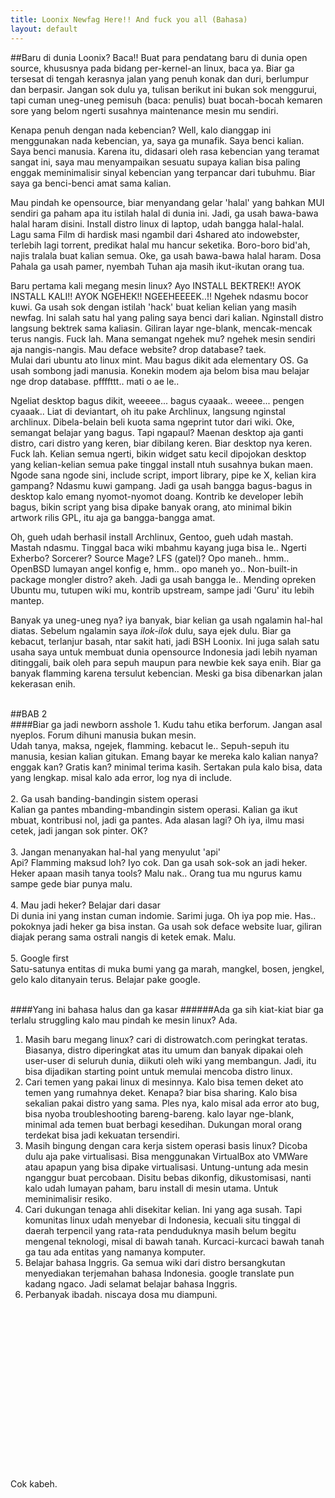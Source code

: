 ```yaml
---
title: Loonix Newfag Here!! And fuck you all (Bahasa)
layout: default
---
```


##Baru di dunia Loonix? Baca!! 
Buat para pendatang baru di dunia open source, khususnya pada bidang per-kernel-an linux, baca ya. Biar ga tersesat di tengah kerasnya jalan yang penuh konak dan duri, berlumpur dan berpasir. Jangan sok dulu ya, tulisan berikut ini bukan sok menggurui, tapi cuman uneg-uneg pemisuh (baca: penulis) buat bocah-bocah kemaren sore yang belom ngerti susahnya maintenance mesin mu sendiri.

Kenapa penuh dengan nada kebencian? Well, kalo dianggap ini menggunakan nada kebencian, ya, saya ga munafik. Saya benci kalian. Saya benci manusia. Karena itu, didasari oleh rasa kebencian yang teramat sangat ini, saya mau menyampaikan sesuatu supaya kalian bisa paling enggak meminimalisir sinyal kebencian yang terpancar dari tubuhmu. Biar saya ga benci-benci amat sama kalian.

Mau pindah ke opensource, biar menyandang gelar 'halal' yang bahkan MUI sendiri ga paham apa itu istilah halal di dunia ini. Jadi, ga usah bawa-bawa halal haram disini. Install distro linux di laptop, udah bangga halal-halal. Lagu sama Film di hardisk masi ngambil dari 4shared ato indowebster, terlebih lagi torrent, predikat halal mu hancur seketika. Boro-boro bid'ah, najis tralala buat kalian semua. 
Oke, ga usah bawa-bawa halal haram. Dosa Pahala ga usah pamer, nyembah Tuhan aja masih ikut-ikutan orang tua.

Baru pertama kali megang mesin linux? Ayo INSTALL BEKTREK!! AYOK INSTALL KALI!! AYOK NGEHEK!! NGEEHEEEEK..!! 
Ngehek ndasmu bocor kuwi. Ga usah sok dengan istilah 'hack' buat kelian kelian yang masih newfag. Ini salah satu hal yang paling saya benci dari kalian. Nginstall distro langsung bektrek sama kaliasin. Giliran layar nge-blank, mencak-mencak terus nangis. Fuck lah. Mana semangat ngehek mu? ngehek mesin sendiri aja nangis-nangis. Mau deface website? drop database? taek. <br>
Mulai dari ubuntu ato linux mint. Mau bagus dikit ada elementary OS. Ga usah sombong jadi manusia. Konekin modem aja belom bisa mau belajar nge drop database. pffffttt.. mati o ae le..

Ngeliat desktop bagus dikit, weeeee... bagus cyaaak.. weeee... pengen cyaaak.. Liat di deviantart, oh itu pake Archlinux, langsung nginstal archlinux. Dibela-belain beli kuota sama ngeprint tutor dari wiki. Oke, semangat belajar yang bagus. Tapi ngapaul? Maenan desktop aja ganti distro, cari distro yang keren, biar dibilang keren. Biar desktop nya keren. Fuck lah. Kelian semua ngerti, bikin widget satu kecil dipojokan desktop yang kelian-kelian semua pake tinggal install ntuh susahnya bukan maen. Ngode sana ngode sini, include script, import library, pipe ke X, kelian kira gampang? Ndasmu kuwi gampang. Jadi ga usah bangga bagus-bagus in desktop kalo emang nyomot-nyomot doang. Kontrib ke developer lebih bagus, bikin script yang bisa dipake banyak orang, ato minimal bikin artwork rilis GPL, itu aja ga bangga-bangga amat.

Oh, gueh udah berhasil install Archlinux, Gentoo, gueh udah mastah. Mastah ndasmu. Tinggal baca wiki mbahmu kayang juga bisa le.. Ngerti Exherbo? Sorcerer? Source Mage? LFS (gatel)? Opo maneh.. hmm.. OpenBSD lumayan angel konfig e, hmm.. opo maneh yo.. Non-built-in package mongler distro? akeh. Jadi ga usah bangga le.. Mending opreken Ubuntu mu, tutupen wiki mu, kontrib upstream, sampe jadi 'Guru' itu lebih mantep.

Banyak ya uneg-uneg nya? iya banyak, biar kelian ga usah ngalamin hal-hal diatas. Sebelum ngalamin saya <i>ilok-ilok</i> dulu, saya ejek dulu. Biar ga kebacut, terlanjur basah, ntar sakit hati, jadi BSH Loonix. Ini juga salah satu usaha saya untuk membuat dunia opensource Indonesia jadi lebih nyaman ditinggali, baik oleh para sepuh maupun para newbie kek saya enih. Biar ga banyak flamming karena tersulut kebencian. Meski ga bisa dibenarkan jalan kekerasan enih.

<br>
##BAB 2
<br>
####Biar ga jadi newborn asshole
1. Kudu tahu etika berforum. Jangan asal nyeplos. Forum dihuni manusia bukan mesin.<br>
Udah tanya, maksa, ngejek, flamming. kebacut le.. Sepuh-sepuh itu manusia, kesian kalian gitukan. Emang bayar ke mereka kalo kalian nanya? enggak kan? Gratis kan? minimal terima kasih. Sertakan pula kalo bisa, data yang lengkap. misal kalo ada error, log nya di include.<br><br>
2. Ga usah banding-bandingin sistem operasi <br>
Kalian ga pantes mbanding-mbandingin sistem operasi. Kalian ga ikut mbuat, kontribusi nol, jadi ga pantes. Ada alasan lagi? Oh iya, ilmu masi cetek, jadi jangan sok pinter. OK?<br><br>
3. Jangan menanyakan hal-hal yang menyulut 'api' <br>
Api? Flamming maksud loh? Iyo cok. Dan ga usah sok-sok an jadi heker. Heker apaan masih tanya tools? Malu nak.. Orang tua mu ngurus kamu sampe gede biar punya malu. <br><br>
4. Mau jadi heker? Belajar dari dasar <br>
Di dunia ini yang instan cuman indomie. Sarimi juga. Oh iya pop mie. Has.. pokoknya jadi heker ga bisa instan. Ga usah sok deface website luar, giliran diajak perang sama ostrali nangis di ketek emak. Malu. <br><br>
5. Google first <br>
Satu-satunya entitas di muka bumi yang ga marah, mangkel, bosen, jengkel, gelo kalo ditanyain terus. Belajar pake google. <br><br>

####Yang ini bahasa halus dan ga kasar
######Ada ga sih kiat-kiat biar ga terlalu struggling kalo mau pindah ke mesin linux? Ada.
1. Masih baru megang linux? cari di distrowatch.com peringkat teratas. Biasanya, distro diperingkat atas itu umum dan banyak dipakai oleh user-user di seluruh dunia, diikuti oleh wiki yang membangun. Jadi, itu bisa dijadikan starting point untuk memulai mencoba distro linux.
2. Cari temen yang pakai linux di mesinnya. Kalo bisa temen deket ato temen yang rumahnya deket. Kenapa? biar bisa sharing. Kalo bisa sekalian pakai distro yang sama. Ples nya, kalo misal ada error ato bug, bisa nyoba troubleshooting bareng-bareng. kalo layar nge-blank, minimal ada temen buat berbagi kesedihan. Dukungan moral orang terdekat bisa jadi kekuatan tersendiri.
3. Masih bingung dengan cara kerja sistem operasi basis linux? Dicoba dulu aja pake virtualisasi. Bisa menggunakan VirtualBox ato VMWare atau apapun yang bisa dipake virtualisasi. Untung-untung ada mesin nganggur buat percobaan. Disitu bebas dikonfig, dikustomisasi, nanti kalo udah lumayan paham, baru install di mesin utama. Untuk meminimalisir resiko.
4. Cari dukungan tenaga ahli disekitar kelian. Ini yang aga susah. Tapi komunitas linux udah menyebar di Indonesia, kecuali situ tinggal di daerah terpencil yang rata-rata penduduknya masih belum begitu mengenal teknologi, misal di bawah tanah. Kurcaci-kurcaci bawah tanah ga tau ada entitas yang namanya komputer.
5. Belajar bahasa Inggris. Ga semua wiki dari distro bersangkutan menyediakan terjemahan bahasa Indonesia. google translate pun kadang ngaco. Jadi selamat belajar bahasa Inggris.
6. Perbanyak ibadah. niscaya dosa mu diampuni.
<br>
<br>
<br>
<br>
<br>
<br>
<br>
<br>
<br>
<br>
<br>
<br>
<br>
<br>
<br>
<br>
Cok kabeh.